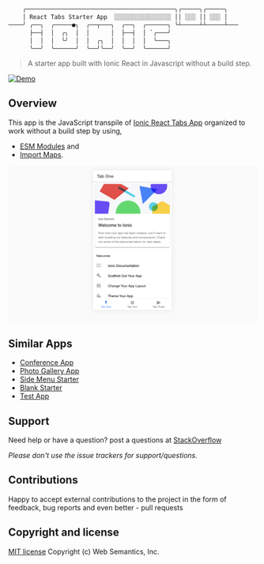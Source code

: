 ```
    ╭──────────────────────────────────────────╮╭─────╮╭─────╮
    │ React Tabs Starter App  ░░░░░░░░░░░░░░░░ ││ ░░░ ││ ░░░ │
────╯ ╭──╮  ╭─────●╮  ╭──┬───╮  ╭──╮  ╭──────╮ ╰┴─────┴┴─────┴───
      ├──┤  │  ╭╮  │  │      │  ├──┤  │ `╭───╯
      │  │  │  ╰╯  │  │  ╭╮  │  │  │  │  ╰───╮
      ╰──╯  ╰──────╯  ╰──╯╰──╯  ╰──╯  ╰──────╯

```
> A starter app built with Ionic React in Javascript without a build step.

[![Demo](https://img.shields.io/badge/Demo-%E2%86%92-9D6EB3.svg?style=flat-square)](https://websemantics.github.io/ionic-react-tabs-app/public/index.html)

## Overview

This app is the JavaScript transpile of [Ionic React Tabs App](https://github.com/ionic-team/starters/tree/master/react/official/tabs) organized to work without a build step by using,

* [ESM Modules](https://developer.mozilla.org/en-US/docs/Web/JavaScript/Guide/Modules) and
* [Import Maps](https://github.com/WICG/import-maps).

<img src="public/assets/img/screenshot.png" alt="Conference app">

## Similar Apps

* [Conference App](https://github.com/websemantics/ionic-react-conference-app)
* [Photo Gallery App](https://github.com/websemantics/ionic-react-photo-gallery-app)
* [Side Menu Starter](https://github.com/websemantics/ionic-react-sidemenu-app)
* [Blank Starter](https://github.com/websemantics/ionic-react-blank-app)
* [Test App](https://github.com/websemantics/ionic-react-test-app)

## Support

Need help or have a question? post a questions at [StackOverflow](https://stackoverflow.com/questions/tagged/ionic-react-tabs-app+web+semantics)

*Please don't use the issue trackers for support/questions.*

## Contributions

Happy to accept external contributions to the project in the form of feedback, bug reports and even better - pull requests

## Copyright and license

[MIT license](http://opensource.org/licenses/mit-license.php)
Copyright (c) Web Semantics, Inc.

